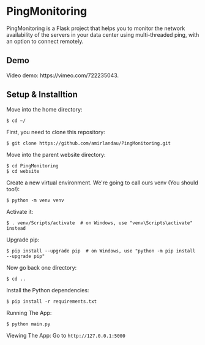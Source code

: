 <h1>PingMonitoring</h1>
PingMonitoring is a Flask project that helps you to monitor the network availability of the servers in your data center using multi-threaded ping, with an option to connect remotely.

<h2>Demo</h2>
Video demo: https://vimeo.com/722235043.

<h2>Setup & Installtion</h2>

Move into the home directory:

```
$ cd ~/
```

First, you need to clone this repository:

```
$ git clone https://github.com/amirlandau/PingMonitoring.git
```

Move into the parent website directory:

```
$ cd PingMonitoring
$ cd website
```

Create a new virtual environment. We're going to call ours venv (You should too!):

```
$ python -m venv venv 
```

Activate it:

```
$ . venv/Scripts/activate  # on Windows, use "venv\Scripts\activate" instead
```

Upgrade pip:

```
$ pip install --upgrade pip  # on Windows, use "python -m pip install --upgrade pip"
```

Now go back one directory:

```
$ cd ..
```

Install the Python dependencies:

```
$ pip install -r requirements.txt
```

Running The App: 
```
$ python main.py
```

Viewing The App:
Go to `http://127.0.0.1:5000`
